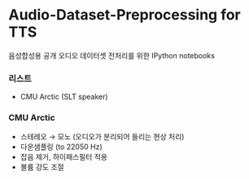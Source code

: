 # Audio-Dataset-Preprocessing for TTS
음성합성용 공개 오디오 데이터셋 전처리를 위한 IPython notebooks  


### 리스트
- CMU Arctic (SLT speaker)  


### CMU Arctic
- 스테레오 → 모노 (오디오가 분리되어 들리는 현상 처리)  
- 다운샘플링 (to 22050 Hz)  
- 잡음 제거, 하이패스필터 적용  
- 볼륨 강도 조절   